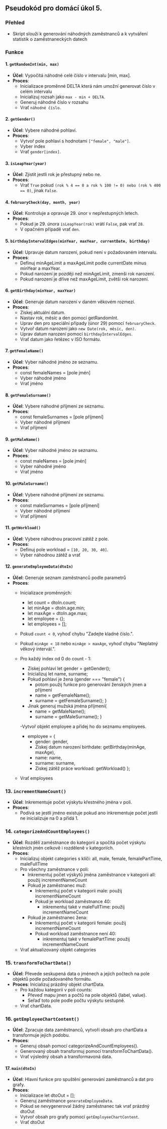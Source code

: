 ## Pseudokód pro domácí úkol 5.

### Přehled
- Skript slouží k generování náhodných zaměstnanců a k vytváření statistik o zaměstnaneckých datech

### Funkce

#### 1. `getRandomInt(min, max)`
   - **Účel**: Vypočítá náhodné celé číslo v intervalu [min, max].
   - **Proces**:
     - Inicializace proměnné DELTA která nám umožní generovat číslo v celém intervalu
     - Inicializuj rozsah jako `max - min + DELTA`.
     - Generuj náhodné číslo v rozsahu
     - Vrať `náhodné číslo`.

#### 2. `getGender()`
   - **Účel**: Vybere náhodné pohlaví.
   - **Proces**:
     - Vytvoř pole pohlaví s hodnotami `["female", "male"]`.
     - Vyber index
     - Vrať `gender[index]`.

#### 3. `isLeapYear(year)`
   - **Účel**: Zjistit jestli rok je přestupný nebo ne.
   - **Proces**:
     - Vrať `True` pokud `(rok % 4 == 0 a rok % 100 != 0) nebo (rok % 400 == 0)`, jinak `False`.

#### 4. `februaryCheck(day, month, year)`
   - **Účel**: Kontroluje a opravuje 29. únor v nepřestupných letech.
   - **Proces**:
     - Pokud je 29. února `isLeapYear(rok)` vrátí `False`, pak vrať `28`.
     - V opačném případě vrať `den`.

#### 5. `birthdayIntervalEdges(minYear, maxYear, currentDate, birthday)`
   - **Účel**: Upravuje datum narození, pokud není v požadovaném intervalu.
   - **Proces**:
     - Definuj minAgeLimit a maxAgeLimit podle currentDate minus minYear a maxYear.
     - Pokud narození je později než minAgeLimit, zmenši rok narození.
     - Pokud narození je dříve než maxAgeLimit, zvětši rok narození.

#### 6. `getBirthday(minYear, maxYear)`
   - **Účel**: Generuje datum narození v daném věkovém rozmezí.
   - **Proces**:
     - Získej aktuální datum.
     - Nastav rok, měsíc a den pomocí getRandomInt.
     - Uprav den pro speciální případy (únor 29) pomocí `februaryCheck`.
     - Vytvoř datum narození jako `new Date(rok, měsíc, den)`.
     - Uprav datum narození pomocí `birthdayIntervalEdges`.
     - Vrať datum jako řetězec v ISO formátu.

#### 7. `getFemaleName()`
   - **Účel**: Vyber náhodné jméno ze seznamu.
   - **Proces**:
     - const femaleNames = [pole jmén]
     - Vyber náhodné jméno
     - Vrať jméno
     
#### 8. `getFemaleSurname()` 
   - **Účel**: Vybere náhodné příjmení ze seznamu.
   - **Proces**:
     - const femaleSurnames = [pole příjmení]
     - Vyber náhodné příjmení
     - Vrať příjmení

#### 9. `getMaleName()`
   - **Účel**: Vyber náhodné jméno ze seznamu.
   - **Proces**:
     - const maleNames = [pole jmén]
     - Vyber náhodné jméno
     - Vrať jméno
     
#### 10. `getMaleSurname()` 
   - **Účel**: Vybere náhodné příjmení ze seznamu.
   - **Proces**:
     - const maleSurnames = [pole příjmení]
     - Vyber náhodné příjmení
     - Vrať příjmení

#### 11. `getWorkload()`
   - **Účel**: Vybere náhodnou pracovní zátěž z pole.
   - **Proces**:
     - Definuj pole workload = `[10, 20, 30, 40]`.
     - Vyber náhodnou zátěž a vrať

#### 12. `generateEmployeeData(dtoIn)`
   - **Účel**: Generuje seznam zaměstnanců podle parametrů
   - **Proces**:
     - Inicializace proměnných:
          -  let count = dtoIn.count;
          -  let minAge = dtoIn.age.min;
          -  let maxAge = dtoIn.age.max;
          -  let employee = {};
          -  let employees = [];
     - Pokud `count < 0`, vyhoď chybu "Zadejte kladné číslo.".
     - Pokud `minAge < 18` nebo `minAge > maxAge`, vyhoď chybu "Neplatný věkový intervál.".
     - Pro každý index od 0 do count - 1:
        - Získej pohlaví let gender = getGender();
        - Inicializuj let name, surname;
        - Pokud pohlaví je žena 
            (gender === "female") {
            - potom použij funkce pro generování ženských jmen a příjmení
            - name = getFemaleName();
            - surname = getFemaleSurname();
        }
        - Jinak generuj mužská jména příjmení{
            - name = getMaleName();
            - surname = getMaleSurname();
        }

        -Vytvoř objekt employee a přidej ho do seznamu employees.
        - employee = {
            - gender: gender,
            - Získej datum narození birthdate: getBirthday(minAge, maxAge),
            - name: name,
            - surname: surname,
            - Získej zátěž práce  workload: getWorkload()
        };

     - Vrať employees

### 13. `incrementNameCount()`
   - **Účel**: Inkrementuje počet výskytu křestného jména v poli.
   - **Proces**:
     - Podívá se jestli jméno existuje pokud ano inkrementuje počet jestli ne inicializuje na 0 a přidá 1.

### 14. `categorizeAndCountEmployees()`
   - **Účel**: Rozdělí zaměstnance do kategorií a spočítá počet výskytu křestních jmén celkově i rozděleně v kategoriích.
   - **Proces**:
     - Inicializuj objekt categories s klíči: all, male, female, femalePartTime, maleFullTime
     - Pro všechny zaměstnance v poli:
        - Inkrementuj počet výskytů jména zaměstnance v kategorii all: použij incrementNameCount
        - Pokud je zaměstnanec muž:
            - Inkrementuj počet v kategorii male: použij incrementNameCount
            - Pokud je workload zaměstnance 40:
                -  inkrementuj také v maleFullTime: použij incrementNameCount
        - Pokud je zaměstnanec žena:    
            - Inkrementuj počet v kategorii female: použij incrementNameCount
            - Pokud workload zaměstnance není 40:
                -  inkrementuj také v femalePartTime: použij incrementNameCount
     - Vrať aktualizovaný objekt categories           
         

### 15. `transformToChartData()`
   - **Účel**: Převede seskupená data o jménech a jejich počtech na pole objektů podle požadovaného formátu.
   - **Proces**: Inicializuj prázdný objekt chartData.
     - Pro každou kategorii v poli counts:
        - Převeď mapu jmen a počtů na pole objektů {label, value}.
        - Seřaď toto pole podle počtu výskytu sestupně.
     - Vrať chartData.    

### 16. `getEmployeeChartContent()`
   - **Účel**: Zpracuje data zaměstnanců, vytvoří obsah pro chartData a transformuje jejich podobu.
   - **Proces**:
     - Generuj obsah pomocí categorizeAndCountEmployees().
     - Generovaný obsah transformuj pomocí transformToChartData().
     - Vrať výsledný obsah a transformavoná data.

#### 17. `main(dtoIn)`
   - **Účel**: Hlavní funkce pro spuštění generování zaměstnanců a dat pro grafy.
   - **Proces**:
     - Inicializace let dtoOut = [];
     - Generuj zaměstnance `generateEmployeeData`.
     - Pokud se nevygeneroval žádný zaměstnanec tak vrať prázdný dtoOut
     - Vytvoř obsah pro grafy pomocí `getEmployeeChartContent`.
     - Vrať dtoOut
